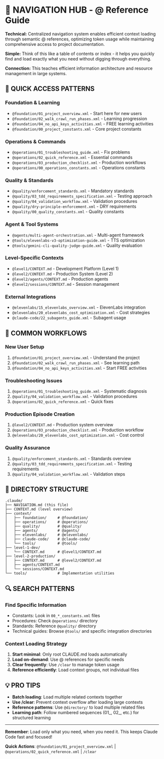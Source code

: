 # 🧭 NAVIGATION HUB - @ Reference Guide

**Technical:** Centralized navigation system enables efficient context loading through semantic @ references, optimizing token usage while maintaining comprehensive access to project documentation.

**Simple:** Think of this like a table of contents or index - it helps you quickly find and load exactly what you need without digging through everything.

**Connection:** This teaches efficient information architecture and resource management in large systems.

## 🚀 QUICK ACCESS PATTERNS

### Foundation & Learning
- `@foundation/01_project_overview.xml` - Start here for new users
- `@foundation/02_walk_crawl_run_phases.xml` - Learning progression  
- `@foundation/04_no_api_keys_activities.xml` - FREE learning activities
- `@foundation/00_project_constants.xml` - Core project constants

### Operations & Commands  
- `@operations/01_troubleshooting_guide.xml` - Fix problems
- `@operations/02_quick_reference.xml` - Essential commands
- `@operations/03_production_checklist.xml` - Production workflows
- `@operations/00_operations_constants.xml` - Operations constants

### Quality & Standards
- `@quality/enforcement_standards.xml` - Mandatory standards
- `@quality/03_tdd_requirements_specification.xml` - Testing approach
- `@quality/04_validation_workflow.xml` - Validation procedures
- `@quality/dry-principle-enforcement.xml` - DRY requirements
- `@quality/00_quality_constants.xml` - Quality constants

### Agent & Tool Systems
- `@agents/multi-agent-orchestration.xml` - Multi-agent framework
- `@tools/elevenlabs-v3-optimization-guide.xml` - TTS optimization
- `@tools/gemini-cli-quality-judge-guide.xml` - Quality evaluation

### Level-Specific Contexts
- `@level1/CONTEXT.md` - Development Platform (Level 1)
- `@level2/CONTEXT.md` - Production System (Level 2)  
- `@level2/agents/CONTEXT.md` - Production agents
- `@level2/sessions/CONTEXT.md` - Session management

### External Integrations
- `@elevenlabs/15_elevenlabs_overview.xml` - ElevenLabs integration
- `@elevenlabs/20_elevenlabs_cost_optimization.xml` - Cost strategies
- `@claude-code/22_subagents_guide.xml` - Subagent usage

## 🎯 COMMON WORKFLOWS

### New User Setup
1. `@foundation/01_project_overview.xml` - Understand the project
2. `@foundation/02_walk_crawl_run_phases.xml` - See learning path
3. `@foundation/04_no_api_keys_activities.xml` - Start FREE activities

### Troubleshooting Issues
1. `@operations/01_troubleshooting_guide.xml` - Systematic diagnosis
2. `@quality/04_validation_workflow.xml` - Validation procedures
3. `@operations/02_quick_reference.xml` - Quick fixes

### Production Episode Creation
1. `@level2/CONTEXT.md` - Production system overview
2. `@operations/03_production_checklist.xml` - Production workflow
3. `@elevenlabs/20_elevenlabs_cost_optimization.xml` - Cost control

### Quality Assurance
1. `@quality/enforcement_standards.xml` - Standards overview
2. `@quality/03_tdd_requirements_specification.xml` - Testing requirements  
3. `@quality/04_validation_workflow.xml` - Validation steps

## 📁 DIRECTORY STRUCTURE

```
.claude/
├── NAVIGATION.md (this file)
├── CONTEXT.md (level overview)
├── context/
│   ├── foundation/     # @foundation/
│   ├── operations/     # @operations/
│   ├── quality/        # @quality/
│   ├── agents/         # @agents/
│   ├── elevenlabs/     # @elevenlabs/
│   ├── claude-code/    # @claude-code/
│   └── tools/          # @tools/
├── level-1-dev/
│   └── CONTEXT.md      # @level1/CONTEXT.md
├── level-2-production/
│   ├── CONTEXT.md      # @level2/CONTEXT.md
│   ├── agents/CONTEXT.md
│   └── sessions/CONTEXT.md
└── tools/              # Implementation utilities
```

## 🔍 SEARCH PATTERNS

### Find Specific Information
- Constants: Look in `00_*_constants.xml` files
- Procedures: Check `@operations/` directory  
- Standards: Reference `@quality/` directory
- Technical guides: Browse `@tools/` and specific integration directories

### Context Loading Strategy
1. **Start minimal**: Only root CLAUDE.md loads automatically
2. **Load on-demand**: Use @ references for specific needs
3. **Clear frequently**: Use `/clear` to manage token usage
4. **Reference efficiently**: Load context groups, not individual files

## 💡 PRO TIPS

- **Batch loading**: Load multiple related contexts together
- **Use /clear**: Prevent context overflow after loading large contexts
- **Reference patterns**: Use `@directory/` to load multiple related files
- **Learning path**: Follow numbered sequences (01_, 02_, etc.) for structured learning

---

**Remember**: Load only what you need, when you need it. This keeps Claude Code fast and focused!

**Quick Actions**: `@foundation/01_project_overview.xml` | `@operations/02_quick_reference.xml` | `/clear`